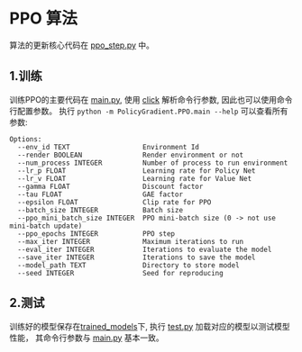 # PPO 算法

算法的更新核心代码在 [ppo_step.py](ppo_step.py) 中。

## 1.训练

训练PPO的主要代码在 [main.py](main.py), 使用 [click](https://click.palletsprojects.com/en/7.x/) 解析命令行参数, 因此也可以使用命令行配置参数。
执行 `python -m PolicyGradient.PPO.main --help` 可以查看所有参数:

``` text
Options:
  --env_id TEXT                  Environment Id
  --render BOOLEAN               Render environment or not
  --num_process INTEGER          Number of process to run environment
  --lr_p FLOAT                   Learning rate for Policy Net
  --lr_v FLOAT                   Learning rate for Value Net
  --gamma FLOAT                  Discount factor
  --tau FLOAT                    GAE factor
  --epsilon FLOAT                Clip rate for PPO
  --batch_size INTEGER           Batch size
  --ppo_mini_batch_size INTEGER  PPO mini-batch size (0 -> not use mini-batch update)
  --ppo_epochs INTEGER           PPO step
  --max_iter INTEGER             Maximum iterations to run
  --eval_iter INTEGER            Iterations to evaluate the model
  --save_iter INTEGER            Iterations to save the model
  --model_path TEXT              Directory to store model
  --seed INTEGER                 Seed for reproducing
```

## 2.测试

训练好的模型保存在[trained_models](trained_models)下, 执行 [test.py](test.py) 加载对应的模型以测试模型性能，
其命令行参数与 [main.py](main.py) 基本一致。

